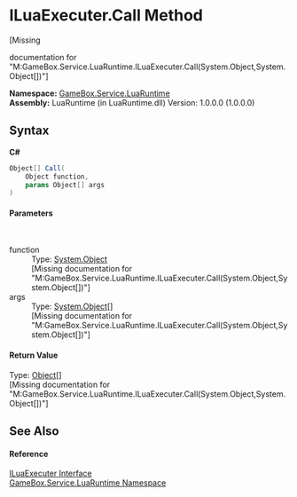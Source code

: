 # ILuaExecuter.Call Method 
 

\[Missing <summary> documentation for "M:GameBox.Service.LuaRuntime.ILuaExecuter.Call(System.Object,System.Object[])"\]

**Namespace:**&nbsp;<a href="0ce109c1-664b-61df-f44d-f1eea7f8a1d9">GameBox.Service.LuaRuntime</a><br />**Assembly:**&nbsp;LuaRuntime (in LuaRuntime.dll) Version: 1.0.0.0 (1.0.0.0)

## Syntax

**C#**<br />
``` C#
Object[] Call(
	Object function,
	params Object[] args
)
```


#### Parameters
&nbsp;<dl><dt>function</dt><dd>Type: <a href="http://msdn2.microsoft.com/zh-cn/library/e5kfa45b" target="_blank">System.Object</a><br />\[Missing <param name="function"/> documentation for "M:GameBox.Service.LuaRuntime.ILuaExecuter.Call(System.Object,System.Object[])"\]</dd><dt>args</dt><dd>Type: <a href="http://msdn2.microsoft.com/zh-cn/library/e5kfa45b" target="_blank">System.Object</a>[]<br />\[Missing <param name="args"/> documentation for "M:GameBox.Service.LuaRuntime.ILuaExecuter.Call(System.Object,System.Object[])"\]</dd></dl>

#### Return Value
Type: <a href="http://msdn2.microsoft.com/zh-cn/library/e5kfa45b" target="_blank">Object</a>[]<br />\[Missing <returns> documentation for "M:GameBox.Service.LuaRuntime.ILuaExecuter.Call(System.Object,System.Object[])"\]

## See Also


#### Reference
<a href="6cea0486-ed1c-c4e5-bf21-3f3d21eaaff7">ILuaExecuter Interface</a><br /><a href="0ce109c1-664b-61df-f44d-f1eea7f8a1d9">GameBox.Service.LuaRuntime Namespace</a><br />